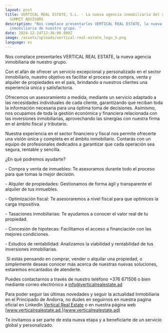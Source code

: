 ```yaml
---
layout: post
title: VERTICAL REAL ESTATE, S.L. - La nueva agencia inmobiliaria del grupo de
  SUMMIT ADVISORS
description: "Nos complace presentarles VERTICAL REAL ESTATE, la nueva agencia
  inmobiliaria de nuestro grupo. "
date: 2024-12-24T12:36:00.000Z
image: /assets/uploads/vertical-real-estate_logo_5.png
language: es
---
```

Nos complace presentarles VERTICAL REAL ESTATE, la nueva agencia inmobiliaria de nuestro grupo. 

Con el afán de ofrecer un servicio excepcional y personalizado en el sector inmobiliario, nuestro objetivo es facilitar el proceso de compra, venta y alquiler de propiedades en el país, brindando a nuestros clientes una experiencia única y satisfactoria.

Ofrecemos un asesoramiento a medida, mediante un servicio adaptado a las necesidades individuales de cada cliente, garantizando que reciban toda la información necesaria para una óptima toma de decisiones. Asimismo, nos ocupamos de toda la gestión económica y financiera relacionada con las inversiones inmobiliarias, aprovechando las sinergias con nuestra firma en el ámbito fiscal y tributario. 

Nuestra experiencia en el sector financiero y fiscal nos permite ofrecerte una visión única y completa en el ámbito inmobiliario. Contarás con un equipo de profesionales dedicados a garantizar que cada operación sea segura, rentable y sencilla.

¿En qué podremos ayudarte?

\- Compra y venta de inmuebles: Te asesoramos durante todo el proceso para que tomas la mejor decisión.

\- Alquiler de propiedades: Gestionamos de forma ágil y transparente el alquiler de tus inmuebles.

\- Optimización fiscal: Te asesoraremos a nivel fiscal para que optimices la carga impositiva.

\- Tasaciones inmobiliarias: Te ayudamos a conocer el valor real de tu propiedad.

\- Concesión de hipotecas: Facilitamos el acceso a financiación con las mejores condiciones.

\- Estudios de rentabilidad: Analizamos la viabilidad y rentabilidad de tus inversiones inmobiliarias.

 Si estás pensando en comprar, vender o alquilar una propiedad, o simplemente deseas conocer más acerca de nuestras nuevas soluciones, estaremos encantados de atenderte. 

Puedes contactarnos a través de nuestro teléfono +376 671506 o bien mediante correo electrónico a [info@verticalrealestate.ad](mailto:info@verticalrealestate.ad)

Para poder seguir las últimas novedades y seguir la actualidad Inmobiliaria en el Principado de Andorra, no dudes en seguirnos en nuestra pagina oficial en LinkedIn [Vertical Real Estate](https://www.linkedin.com/company/vertical-real-estate-and/) o en nuestra página  web [www.verticalrealestate.ad.](www.verticalrealestate.ad)

[](www.verticalrealestate.ad)[](https://www.verticalrealestate.ad/)[](https://www.linkedin.com/company/vertical-real-estate-and/)[](https://www.linkedin.com/company/vertical-real-estate-and/)
Te invitamos a ser parte de esta nueva etapa y a beneficiarte de un servicio global y personalizado.

